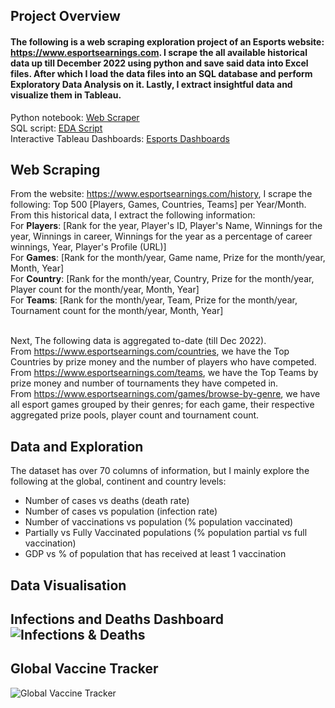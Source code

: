 ## Project Overview

#### The following is a web scraping exploration project of an Esports website: https://www.esportsearnings.com. I scrape the all available historical data up till December 2022 using python and save said data into Excel files. After which I load the data files into an SQL database and perform Exploratory Data Analysis on it. Lastly, I extract insightful data and visualize them in Tableau.  

Python notebook: [Web Scraper](scraper.ipynb)  
SQL script: [EDA Script](SQL%20script.sql)  
Interactive Tableau Dashboards: [Esports Dashboards](https://public.tableau.com/views/Esports_16739876336460/Esports?:language=en-US&:display_count=n&:origin=viz_share_link)  

## Web Scraping  
From the website: https://www.esportsearnings.com/history, I scrape the following: Top 500 \[Players, Games, Countries, Teams] per Year/Month. From this historical data, I extract the following information:  
For __Players__: \[Rank for the year, Player's ID, Player's Name, Winnings for the year, Winnings in career, Winnings for the year as a percentage of career winnings, Year, Player's Profile (URL)]      
For __Games__: \[Rank for the month/year, Game name, Prize for the month/year, Month, Year]       
For __Country__: \[Rank for the month/year, Country, Prize for the month/year, Player count for the month/year, Month, Year]      
For __Teams__: \[Rank for the month/year, Team, Prize for the month/year, Tournament count for the month/year, Month, Year]    
<br>

Next, The following data is aggregated to-date (till Dec 2022).  
From https://www.esportsearnings.com/countries, we have the Top Countries by prize money and the number of players who have competed. 
From https://www.esportsearnings.com/teams, we have the Top Teams by prize money and number of tournaments they have competed in.  
From https://www.esportsearnings.com/games/browse-by-genre, we have all esport games grouped by their genres; for each game, their respective aggregated prize pools, player count and tournament count.

## Data and Exploration
The dataset has over 70 columns of information, but I mainly explore the following at the global, continent and country levels:  
- Number of cases vs deaths (death rate)  
- Number of cases vs population (infection rate)  
- Number of vaccinations vs population (% population vaccinated)  
- Partially vs Fully Vaccinated populations (% population partial vs full vaccination)  
- GDP vs % of population that has received at least 1 vaccination  

## Data Visualisation  
__Infections and Deaths Dashboard__
![Infections & Deaths](Infections%20and%20Deaths.png)  
---
__Global Vaccine Tracker__
---
![Global Vaccine Tracker](Global%20Vaccine%20Tracker.png)  
